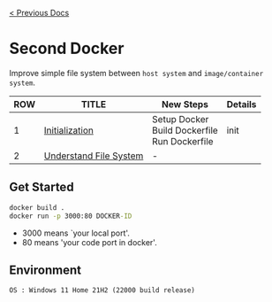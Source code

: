 [< Previous Docs](../README.md)

# Second Docker

Improve simple file system between `host system` and `image/container system`.

| ROW | TITLE      | New Steps | Details |
| --- | ---------- | ----- | ------- |
| 1 | [Initialization](https://github.com/unchaptered/docker-and-kubernetes/tree/main/1.%20Initialization) | Setup Docker <br> Build Dockerfile <br> Run Dockerfile | init |
| 2 | [Understand File System](https://github.com/unchaptered/docker-and-kubernetes/tree/main/2.%20Understand%20File%20System) | - | 

## Get Started

```cmd
docker build .
docker run -p 3000:80 DOCKER-ID
```

- 3000 means `your local port'.
- 80 means 'your code port in docker'.

## Environment

```
OS : Windows 11 Home 21H2 (22000 build release)
```